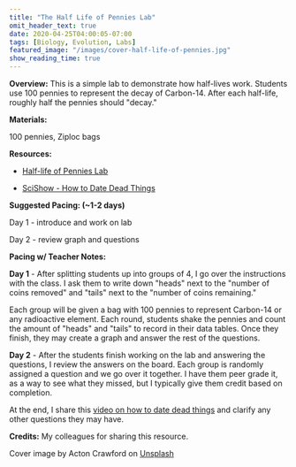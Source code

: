```yaml
---
title: "The Half Life of Pennies Lab"
omit_header_text: true
date: 2020-04-25T04:00:05-07:00
tags: [Biology, Evolution, Labs]
featured_image: "/images/cover-half-life-of-pennies.jpg"
show_reading_time: true
---
```


**Overview:** This is a simple lab to demonstrate how half-lives work. Students use 100 pennies to represent the decay of Carbon-14. After each half-life, roughly half the pennies should "decay."

**Materials:**

100 pennies, Ziploc bags

**Resources:**

- [Half-life of Pennies Lab](/downloads/half-life-of-pennies-lab.pdf)

- [SciShow - How to Date Dead Things](https://youtu.be/fx3BqQ44zDE)

**Suggested Pacing: (~1-2 days)**

Day 1 - introduce and work on lab

Day 2 - review graph and questions

**Pacing w/ Teacher Notes:**

**Day 1** - After splitting students up into groups of 4, I go over the instructions with the class. I ask them to write down "heads" next to the "number of coins removed" and "tails" next to the "number of coins remaining."

Each group will be given a bag with 100 pennies to represent Carbon-14 or any radioactive element. Each round, students shake the pennies and count the amount of "heads" and "tails" to record in their data tables. Once they finish, they may create a graph and answer the rest of the questions.

**Day 2** - After the students finish working on the lab and answering the questions, I review the answers on the board. Each group is randomly assigned a question and we go over it together. I have them peer grade it, as a way to see what they missed, but I typically give them credit based on completion.

At the end, I share this [video on how to date dead things](https://www.youtube.com/watch?v=fx3BqQ44zDE&t=1s) and clarify any other questions they may have.

**Credits:** My colleagues for sharing this resource.

Cover image by Acton Crawford on <a href="https://unsplash.com/photos/a-close-up-of-a-bunch-of-wood-logs-o_LZY_olDPo">Unsplash</a>
